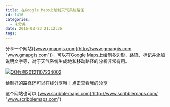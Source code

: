 ```yaml
---
title: 在Google Maps上绘制天气系统路径
id: 1416
categories:
  - 未分类
date: 2016-03-23 21:12:36
tags:
---
```


分享一个网站([www.gmapgis.com](http://www.gmapgis.com "www.gmapgis.com"))，可以在Google Maps上绘制多边形、路径、标记并添加说明文字等，对于天气系统生成地和移动路径的分析非常有用。

[![QQ截图20121107234002](http://grow-wordpress.stor.sinaapp.com/uploads/2016/03/QQ截图20121107234002.jpg)](http://grow-wordpress.stor.sinaapp.com/uploads/2016/03/QQ截图20121107234002.jpg)

绘制好的路径还可以在线分享哦！[点击查看我的分享](http://www.gmapgis.com/index.htm?4N7FN82Prt.gmp "查看绘图")

这个网站也可以 [www.scribblemaps.com](http://www.scribblemaps.com/ "www.scribblemaps.com")